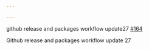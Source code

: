 ```yaml
---

---
```

    
github release and packages workflow update27 [#164](https://github.com/JantaeLeckie/monorepo-release-changesets/pull/164)
    
Github release and packages workflow update 27
